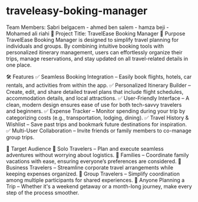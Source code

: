 # traveleasy-boking-manager

Team Members: 
Sabri belgacem - ahmed ben salem - hamza beji - Mohamed ali riahi 
📌 Project Title: TravelEase Booking Manager
🎯 Purpose
TravelEase Booking Manager is designed to simplify travel planning for individuals and groups. By combining intuitive booking tools with personalized itinerary management, users can effortlessly organize their trips, manage reservations, and stay updated on all travel-related details in one place.

🛠 Features
✅ Seamless Booking Integration – Easily book flights, hotels, car rentals, and activities from within the app.
✅ Personalized Itinerary Builder – Create, edit, and share detailed travel plans that include flight schedules, accommodation details, and local attractions.
✅ User-Friendly Interface – A clean, modern design ensures ease of use for both tech-savvy travelers and beginners.
✅ Expense Tracker – Monitor spending during your trip by categorizing costs (e.g., transportation, lodging, dining).
✅ Travel History & Wishlist – Save past trips and bookmark future destinations for inspiration.
✅ Multi-User Collaboration – Invite friends or family members to co-manage group trips.

🎯 Target Audience
🔹 Solo Travelers – Plan and execute seamless adventures without worrying about logistics.
🔹 Families – Coordinate family vacations with ease, ensuring everyone’s preferences are considered.
🔹 Business Travelers – Streamline corporate travel arrangements while keeping expenses organized.
🔹 Group Travelers – Simplify coordination among multiple participants for shared experiences.
🔹 Anyone Planning a Trip – Whether it's a weekend getaway or a month-long journey, make every step of the process smoother.

